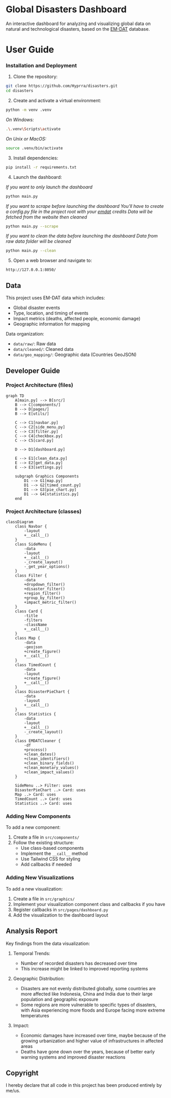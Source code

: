 # Global Disasters Dashboard

An interactive dashboard for analyzing and visualizing global data on natural and technological disasters, based on the [EM-DAT](https://public.emdat.be/) database.

# User Guide

### Installation and Deployment

1. Clone the repository:
```bash
git clone https://github.com/Hyprra/disasters.git
cd disasters
```

2. Create and activate a virtual environment:
```bash
python -m venv .venv
```
_On Windows:_
```bash
.\.venv\Scripts\activate
```
_On Unix or MacOS:_
```bash
source .venv/bin/activate
```

3. Install dependencies:
```bash
pip install -r requirements.txt
```

4. Launch the dashboard:

_If you want to only launch the dashboard_
```bash
python main.py
```
_If you want to scrape before launching the dashboard_
_You'll have to create a config.py file in the project root with your [emdat](https://public.emdat.be/) credits_
_Data will be fetched from the website then cleaned_
```bash
python main.py --scrape
```
_If you want to clean the data before launching the dashboard_
_Data from raw data folder will be cleaned_
```bash
python main.py --clean
```

5. Open a web browser and navigate to:
```
http://127.0.0.1:8050/
```

## Data

This project uses EM-DAT data which includes:

- Global disaster events
- Type, location, and timing of events
- Impact metrics (deaths, affected people, economic damage)
- Geographic information for mapping

Data organization:
- `data/raw/`: Raw data
- `data/cleaned/`: Cleaned data
- `data/geo_mapping/`: Geographic data (Countries GeoJSON)

## Developer Guide

### Project Architecture (files)

```mermaid
graph TD
    A[main.py] --> B[src/]
    B --> C[components/]
    B --> D[pages/]
    B --> E[utils/]
    
    C --> C1[navbar.py]
    C --> C2[side_menu.py]
    C --> C3[filter.py]
    C --> C4[checkbox.py]
    C --> C5[card.py]
    
    D --> D1[dashboard.py]
    
    E --> E1[clean_data.py]
    E --> E2[get_data.py]
    E --> E3[settings.py]

    subgraph Graphics Components
        D1 --> G1[map.py]
        D1 --> G2[timed_count.py]
        D1 --> G3[pie_chart.py]
        D1 --> G4[statistics.py]
    end
```

### Project Architecture (classes)
```mermaid
classDiagram
    class Navbar {
        -layout
        +__call__()
    }
    class SideMenu {
        -data
        -layout
        +__call__()
        -_create_layout()
        -_get_year_options()
    }
    class Filter {
        -data
        +dropdown_filter()
        +disaster_filter()
        +region_filter()
        +group_by_filter()
        +impact_metric_filter()
    }
    class Card {
        -title
        -filters
        -className
        +__call__()
    }
    class Map {
        -data
        -geojson
        +create_figure()
        +__call__()
    }
    class TimedCount {
        -data
        -layout
        +create_figure()
        +__call__()
    }
    class DisasterPieChart {
        -data
        -layout
        +__call__()
    }
    class Statistics {
        -data
        -layout
        +__call__()
        -_create_layout()
    }
    class EMDATCleaner {
        -df
        +process()
        +clean_dates()
        +clean_identifiers()
        +clean_binary_fields()
        +clean_monetary_values()
        +clean_impact_values()
    }

    SideMenu ..> Filter: uses
    DisasterPieChart ..> Card: uses
    Map ..> Card: uses
    TimedCount ..> Card: uses
    Statistics ..> Card: uses
```

### Adding New Components

To add a new component:
1. Create a file in `src/components/`
2. Follow the existing structure:
   - Use class-based components
   - Implement the `__call__` method
   - Use Tailwind CSS for styling
   - Add callbacks if needed

### Adding New Visualizations

To add a new visualization:
1. Create a file in `src/graphics/`
2. Implement your visualization component class and callbacks if you have
3. Register callbacks in `src/pages/dashboard.py`
4. Add the visualization to the dashboard layout

## Analysis Report

Key findings from the data visualization:

1. Temporal Trends:
   - Number of recorded disasters has decreased over time
   - This increase might be linked to improved reporting systems

2. Geographic Distribution:
   - Disasters are not evenly distributed globally, some countries are more affected like Indonesia, China and India due to their large population and geographic exposure
   - Some regions are more vulnerable to specific types of disasters, with Asia experiencing more floods and Europe facing more extreme temperatures

3. Impact:
   - Economic damages have increased over time, maybe because of the growing urbanization and higher value of infrastructures in affected areas
   - Deaths have gone down over the years, because of better early warning systems and improved disaster reactions

## Copyright

I hereby declare that all code in this project has been produced entirely by me/us.